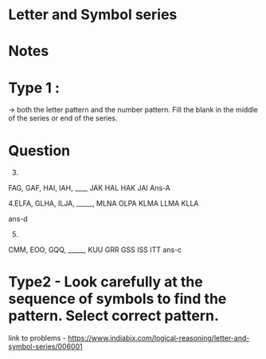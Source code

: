 # Letter and Symbol series


# Notes

# Type 1 :
-> both the letter pattern and the number pattern. Fill the blank in the middle of the series or end of the series.

# Question

3.
FAG, GAF, HAI, IAH, ____
JAK
HAL
HAK
JAI
Ans-A


4.ELFA, GLHA, ILJA, _____, MLNA
OLPA
KLMA
LLMA
KLLA

ans-d



5.
CMM, EOO, GQQ, _____, KUU
GRR
GSS
ISS
ITT
ans-c




# Type2 - Look carefully at the sequence of symbols to find the pattern. Select correct pattern.


link to problems  - https://www.indiabix.com/logical-reasoning/letter-and-symbol-series/006001





